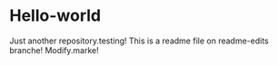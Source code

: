 # Hello-world
Just another repository.testing!
This is a readme file on readme-edits branche!
Modify.marke!
